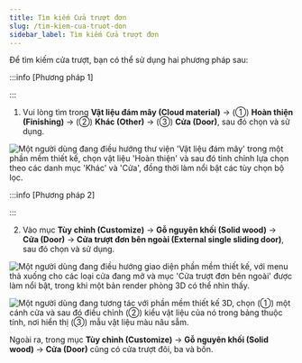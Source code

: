 ```yaml
---
title: Tìm kiếm Cửa trượt đơn
slug: /tim-kiem-cua-truot-don
sidebar_label: Tìm kiếm Cửa trượt đơn
---
```


Để tìm kiếm cửa trượt, bạn có thể sử dụng hai phương pháp sau:

:::info [Phương pháp 1]

:::

1. Vui lòng tìm trong **Vật liệu đám mây (Cloud material)** -> (①) **Hoàn thiện (Finishing)** -> (②) **Khác (Other)** -> (③) **Cửa (Door)**, sau đó chọn và sử dụng.

![Một người dùng đang điều hướng thư viện 'Vật liệu đám mây' trong một phần mềm thiết kế, chọn vật liệu 'Hoàn thiện' và sau đó tinh chỉnh lựa chọn theo các danh mục 'Khác' và 'Cửa', đồng thời làm nổi bật các tùy chọn bộ lọc.](https://storage.googleapis.com/jegavn_kb/image_jegavn/155.1.png)

:::info [Phương pháp 2]

:::

2. Vào mục **Tùy chỉnh (Customize)** -> **Gỗ nguyên khối (Solid wood)** -> **Cửa (Door)** -> **Cửa trượt đơn bên ngoài (External single sliding door)**, sau đó chọn và sử dụng.

![Một người dùng đang điều hướng giao diện phần mềm thiết kế, với menu thả xuống cho các loại cửa đang mở và mục 'Cửa trượt đơn bên ngoài' được làm nổi bật, trong khi một bản render phòng 3D có thể nhìn thấy.](https://storage.googleapis.com/jegavn_kb/image_jegavn/155.2.png)

![Một người dùng đang tương tác với phần mềm thiết kế 3D, chọn (①) một cánh cửa và sau đó điều chỉnh (②) kiểu vật liệu của nó trong bảng thuộc tính, nơi hiển thị (③) mẫu vật liệu màu nâu sẫm.](https://storage.googleapis.com/jegavn_kb/image_jegavn/155.3.png)

Ngoài ra, trong mục **Tùy chỉnh (Customize)** -> **Gỗ nguyên khối (Solid wood)** -> **Cửa (Door)** cũng có cửa trượt đôi, ba và bốn.